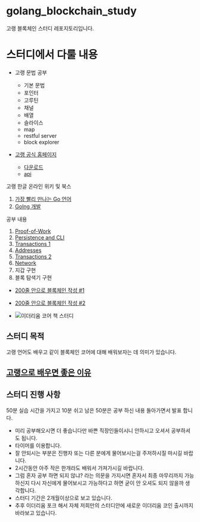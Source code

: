# golang_blockchain_study
고랭 블록체인 스터디 레포지토리입니다.

# 스터디에서 다룰 내용

- 고랭 문법 공부
    - 기본 문법
    - 포인터
    - 고루틴
    - 채널
    - 배열
    - 슬라이스
    - map
    - restful server
    - block explorer

- [고랭 공식 홈페이지](https://golang.org/)
    - [다운로드](https://golang.org/dl/)
    - [api](https://golang.org/pkg/)


고랭 한글 온라인 위키 및 북스
1. [가장 빨리 만나는 Go 언어](http://pyrasis.com/go.html)
2. [Golng 개발](http://codingnuri.com/golang-book/)

공부 내용

1. [Proof-of-Work](https://jeiwan.cc/posts/building-blockchain-in-go-part-2/)
2. [Persistence and CLI](https://jeiwan.cc/posts/building-blockchain-in-go-part-3/)
3. [Transactions 1](https://jeiwan.cc/posts/building-blockchain-in-go-part-4/)
4. [Addresses](https://jeiwan.cc/posts/building-blockchain-in-go-part-5/)
5. [Transactions 2](https://jeiwan.cc/posts/building-blockchain-in-go-part-6/)
6. [Network](https://jeiwan.cc/posts/building-blockchain-in-go-part-7/)
7. 지갑 구현
8. 블록 탐색기 구현

- [200줄 안으로 블록체인 작성 #1](https://medium.com/@mycoralhealth/code-your-own-blockchain-in-less-than-200-lines-of-go-e296282bcffc)
- [200줄 안으로 블록체인 작성 #2](https://medium.com/@mycoralhealth/part-2-networking-code-your-own-blockchain-in-less-than-200-lines-of-go-17fe1dad46e1)

- ![이더리움 코어 책 스터디](http://image.yes24.com/momo/TopCate1819/MidCate008/181872819.jpg
)
## 스터디 목적
고랭 언어도 배우고 같이 블록체인 코어에 대해 배워보자는 데 의미가 있습니다. 

## [고랭으로 배우면 좋은 이유](https://medium.com/karachain/why-i-am-building-a-blockchain-in-go-6395a60b24dd)

## 스터디 진행 사항
50분 실습 시간을 가지고 10분 쉬고 남은 50분은 공부 하신 내용 돌아가면서 발표 합니다. 

- 미리 공부해오시면 더 좋습니다만 바쁜 직장인들이시니 안하시고 오셔서 공부하셔도 됩니다. 
- 타이머를 이용합니다. 
- 잘 안되시는 부분은 진행자 또는 다른 분에게 물어보시는걸 주저하시질 마시길 바랍니다. 
- 2시간동안 아주 작은 한개라도 배워서 가져가시길 바랍니다. 
- 그럼 혼자 공부 하면 되지 않냐? 라는 의문을 가지시면 혼자서 최종 마무리까지 가능하신지 다시 자신에게 물어보시고 가능하다고 하면 굳이 안 오셔도 되지 않을까 생각합니다. 
- 스터디 기간은 2개월이상으로 보고 있습니다. 
- 추후 이더리움 포크 해서 자체 저희만의 스터디안에 새로운 이더리움 코인 출시까지 바라보고 있습니다. 



